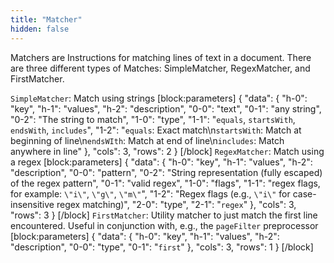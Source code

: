 ```yaml
---
title: "Matcher"
hidden: false
---
```

Matchers are Instructions for matching lines of text in a document. There are three different types of Matches: SimpleMatcher, RegexMatcher, and FirstMatcher. 

 `SimpleMatcher`: Match using strings 
[block:parameters]
{
  "data": {
    "h-0": "key",
    "h-1": "values",
    "h-2": "description",
    "0-0": "text",
    "0-1": "any string",
    "0-2": "The string to match",
    "1-0": "type",
    "1-1": "`equals`, `startsWith`, `endsWith`, `includes`",
    "1-2": "`equals`: Exact match\n`startsWith`: Match at beginning of line\n`endsWIth`: Match at end of line\n`includes`: Match anywhere in line"
  },
  "cols": 3,
  "rows": 2
}
[/block]
`RegexMatcher`: Match using a regex
[block:parameters]
{
  "data": {
    "h-0": "key",
    "h-1": "values",
    "h-2": "description",
    "0-0": "pattern",
    "0-2": "String representation (fully escaped) of the regex pattern",
    "0-1": "valid regex",
    "1-0": "flags",
    "1-1": "regex flags, for example: `\"i\"`, `\"g\"`, `\"m\"`",
    "1-2": "Regex flags (e.g., `\"i\"` for case-insensitive regex matching)",
    "2-0": "type",
    "2-1": "`regex`"
  },
  "cols": 3,
  "rows": 3
}
[/block]
`FirstMatcher`: Utility matcher to just match the first line encountered. Useful in conjunction with, e.g., the `pageFilter` preprocessor
[block:parameters]
{
  "data": {
    "h-0": "key",
    "h-1": "values",
    "h-2": "description",
    "0-0": "type",
    "0-1": "`first`"
  },
  "cols": 3,
  "rows": 1
}
[/block]